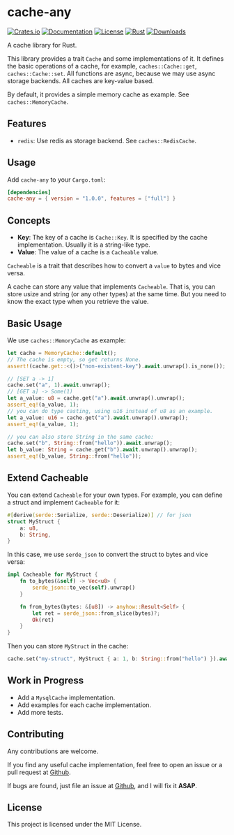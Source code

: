 # cache-any

[![Crates.io](https://img.shields.io/crates/v/cache-any)](https://crates.io/crates/cache-any)
[![Documentation](https://docs.rs/cache-any/badge.svg)](https://docs.rs/cache-any)
[![License](https://img.shields.io/crates/l/cache-any)](LICENSE)
[![Rust](https://img.shields.io/badge/rust-1.75%2B-blue.svg?maxAge=3600)](https://github.com/caojen/cache-any)
[![Downloads](https://img.shields.io/crates/d/cache-any)](https://crates.io/crates/cache-any)

A cache library for Rust.

This library provides a trait `Cache` and some implementations of it. It defines the basic operations of a cache, for example, `caches::Cache::get`, `caches::Cache::set`. All functions are async, because we may use async storage backends. All caches are key-value based.

By default, it provides a simple memory cache as example. See `caches::MemoryCache`.

## Features

* `redis`: Use redis as storage backend. See `caches::RedisCache`.

## Usage
Add `cache-any` to your `Cargo.toml`:

```toml
[dependencies]
cache-any = { version = "1.0.0", features = ["full"] }
```

## Concepts

* **Key**: The key of a cache is `Cache::Key`. It is specified by the cache implementation. Usually it is a string-like type.
* **Value**: The value of a cache is a `Cacheable` value.

`Cacheable` is a trait that describes how to convert a `value` to bytes and vice versa.

A cache can store any value that implements `Cacheable`. That is, you can store usize and string (or any other types) at the same time. But you need to know the exact type when you retrieve the value.

## Basic Usage

We use `caches::MemoryCache` as example:

```rust
let cache = MemoryCache::default();
// The cache is empty, so get returns None.
assert!(cache.get::<()>("non-existent-key").await.unwrap().is_none());

// [SET a -> 1]
cache.set("a", 1).await.unwrap();
// [GET a] -> Some(1)
let a_value: u8 = cache.get("a").await.unwrap().unwrap();
assert_eq!(a_value, 1);
// you can do type casting, using u16 instead of u8 as an example.
let a_value: u16 = cache.get("a").await.unwrap().unwrap();
assert_eq!(a_value, 1);

// you can also store String in the same cache:
cache.set("b", String::from("hello")).await.unwrap();
let b_value: String = cache.get("b").await.unwrap().unwrap();
assert_eq!(b_value, String::from("hello"));
```


## Extend Cacheable

You can extend `Cacheable` for your own types. For example, you can define a struct and implement `Cacheable` for it:

```rust
#[derive(serde::Serialize, serde::Deserialize)] // for json
struct MyStruct {
    a: u8,
    b: String,
}
```

In this case, we use `serde_json` to convert the struct to bytes and vice versa:


```rust
impl Cacheable for MyStruct {
    fn to_bytes(&self) -> Vec<u8> {
        serde_json::to_vec(self).unwrap()
    }

    fn from_bytes(bytes: &[u8]) -> anyhow::Result<Self> {
        let ret = serde_json::from_slice(bytes)?;
        Ok(ret)
    }
}
```

Then you can store `MyStruct` in the cache:

```rust
cache.set("my-struct", MyStruct { a: 1, b: String::from("hello") }).await.unwrap();
```


## Work in Progress

* Add a `MysqlCache` implementation.
* Add examples for each cache implementation.
* Add more tests.

## Contributing

Any contributions are welcome.

If you find any useful cache implementation, feel free to open an issue or a pull request at [Github](https://github.com/caojen/cache-any).

If bugs are found, just file an issue at [Github](https://github.com/caojen/cache-any), and I will fix it **ASAP**.

## License

This project is licensed under the MIT License.
